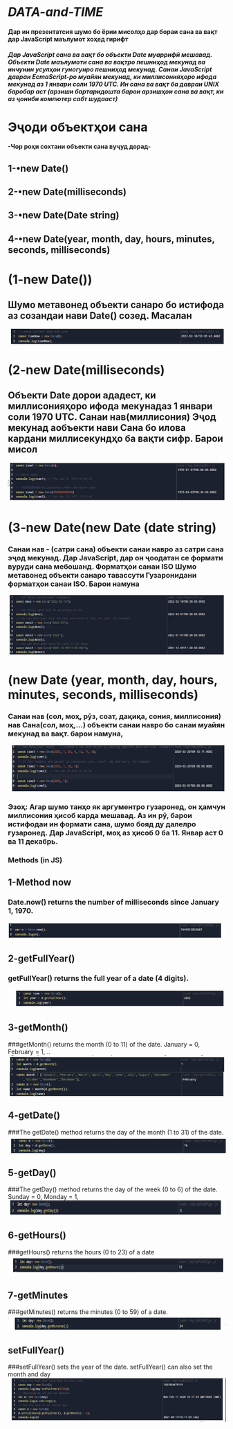 #  _DATA-and-TIME_
#### Дар ин презентатсия шумо бо ёрии мисолҳо дар бораи сана ва вақт дар JavaScript маълумот хоҳед гирифт
 ##### Дар JavaScript сана ва вақт бо объекти Date муаррифӣ мешавад. Объекти Date маълумоти сана ва вақтро пешниҳод мекунад ва инчунин усулҳои гуногунро пешниҳод мекунад. Санаи JavaScript давраи EcmaScript-ро муайян мекунад, ки миллисонияҳоро ифода мекунад аз 1 январи соли 1970 UTC. Ин сана ва вақт ба давраи UNIX баробар аст (арзиши бартаридошта барои арзишҳои сана ва вақт, ки аз ҷониби компютер сабт шудааст)
 # Эҷоди объектҳои сана
 #### -Чор роҳи сохтани объекти сана вуҷуд дорад-
 ## 1-•new Date()
 ## 2-•new Date(milliseconds)
 ## 3-•new Date(Date string)
 ## 4-•new Date(year, month, day, hours, minutes, seconds, milliseconds)


#               (1-new Date())
## Шумо метавонед объекти санаро бо истифода аз созандаи нави Date() созед. Масалан
![surati new date](./img/IOS-1.jpg)
#                 (2-new Date(milliseconds)
## Объекти Date дорои ададест, ки миллисонияҳоро ифода мекунадаз 1 январи соли 1970 UTC. Санаи нав(миллисония) Эҷод мекунад aобъекти нави Сана бо илова кардани миллисекундҳо ба вақти сифр. Барои мисол
![surati new date milisicund](./img/IOS-2.jpg)
#                 (3-new Date(new Date (date string)
### Санаи нав - (сатри сана) объекти санаи навро аз сатри сана эҷод мекунад. Дар JavaScript, дар он ҷоодатан се формати вуруди сана мебошанд. Форматҳои санаи ISO Шумо метавонед объекти санаро тавассути Гузаронидани форматҳои санаи ISO. Барои намуна
![surati new date milisicund](./img/IOS-3.jpg)
#  (new Date (year, month, day, hours, minutes, seconds, milliseconds)
### Санаи нав (сол, моҳ, рӯз, соат, дақиқа, сония, миллисония) нав Сана(сол, моҳ,...) объекти санаи навро бо санаи муайян мекунад ва вақт. барои намуна,
![surati new date milisicund hamash](./img/IOS-4.jpg)
###  Эзоҳ: Агар шумо танҳо як аргументро гузаронед, он ҳамчун миллисония ҳисоб карда мешавад. Аз ин рӯ, барои истифодаи ин формати сана, шумо бояд ду далелро гузаронед. Дар JavaScript, моҳ аз ҳисоб 0 ба 11. Январ аст 0 ва 11 декабрь.

### Methods (in JS)
## 1-Method now
### Date.now() returns the number of milliseconds since January 1, 1970.
![surati new date milisicund hamash](./img/IOS-5.jpg)
## 2-getFullYear()
### getFullYear() returns the full year of a date (4 digits).
![surati new date milisicund hamash](./img/IOS-6.jpg)
## 3-getMonth()
###getMonth() returns the month (0 to 11) of the date. January = 0, February = 1, ..
![surati new date milisicund hamash](./img/IOS-7.jpg)
## 4-getDate()
###The getDate() method returns the day of the month (1 to 31) of the date.
![surati new date milisicund hamash](./img/IOS-8.jpg)
## 5-getDay()
###The getDay() method returns the day of the week (0 to 6) of the date. Sunday = 0, Monday = 1,
![surati new date milisicund hamash](./img/IOS-9.jpg)
## 6-getHours()
###getHours() returns the hours (0 to 23) of a date
![surati new date milisicund hamash](./img/ios-10.jpg)
## 7-getMinutes
###getMinutes() returns the minutes (0 to 59) of a date.
![surati new date milisicund hamash](./img/IOS-11.jpg)
## setFullYear()
###setFullYear() sets the year of the date. setFullYear() can also set the month and day
![surati new date milisicund hamash](./img/IOS-12.jpg)

